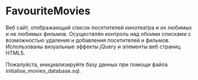 # FavouriteMovies
Веб сайт, отображающий список посетителей кинотеатра и их любимых и не любимых фильмов.
Осуществлён контроль над обоими списками с возможностью удаления и добавления посетителей и фильмов.
Использованы визуальные эффекты jQuery и элементы веб страниц HTML5.

Пожалуйста, инициализируйте базу данных при помощи файла initialise_movies_database.sql.
